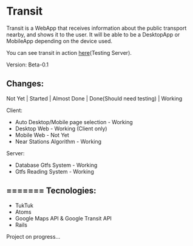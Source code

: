 Transit
=======

Transit is a WebApp that receives information about the public transport nearby, and shows it to the user.
It will be able to be a DesktopApp or MobileApp depending on the device used.

You can see transit in action [here](http://transit-muit.herokuapp.com/)(Testing Server).


Version: Beta-0.1

Changes:
---
  Not Yet | Started | Almost Done | Done(Should need testing) | Working 


Client:
- Auto Desktop/Mobile page selection - Working
- Desktop Web - Working (Client only)
- Mobile Web - Not Yet
- Near Stations Algorithm - Working

Server:
- Database Gtfs System - Working
- Gtfs Reading System - Working
	

=======
Tecnologies: 
---
- TukTuk
- Atoms
- Google Maps API & Google Transit API
- Rails

Project on progress...
